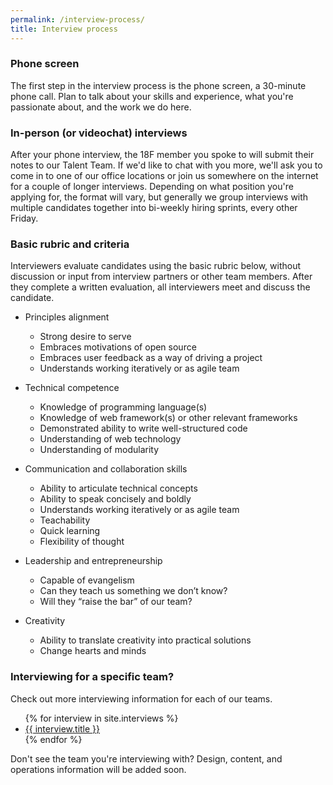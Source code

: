 ```yaml
---
permalink: /interview-process/
title: Interview process
---
```


### Phone screen

The first step in the interview process is the phone screen, a 30-minute phone call. Plan to talk about your skills and experience, what you're passionate about, and the work we do here.

### In-person (or videochat) interviews

After your phone interview, the 18F member you spoke to will submit their notes to our Talent Team. If we'd like to chat with you more, we'll ask you to come in to one of our office locations or join us somewhere on the internet for a couple of longer interviews. Depending on what position you're applying for, the format will vary, but generally we group interviews with multiple candidates together into bi-weekly hiring sprints, every other Friday. 

### Basic rubric and criteria

Interviewers evaluate candidates using the basic rubric below, without discussion or input from interview partners or other team members. After they complete a written evaluation, all interviewers meet and discuss the candidate. 

- Principles alignment

	 - Strong desire to serve
	 - Embraces motivations of open source 
	 - Embraces user feedback as a way of driving a project 
	 - Understands working iteratively or as agile team 	

- Technical competence

	 - Knowledge of programming language(s) 
	 - Knowledge of web framework(s) or other relevant frameworks
	 - Demonstrated ability to write well-structured code
	 - Understanding of web technology 
	 - Understanding of modularity

-  Communication and collaboration skills

	 - Ability to articulate technical concepts 
	 - Ability to speak concisely and boldly
	 - Understands working iteratively or as agile team
	 - Teachability
	 - Quick learning
	 - Flexibility of thought

- Leadership and entrepreneurship

	 - Capable of evangelism
	 - Can they teach us something we don’t know?
	 - Will they “raise the bar” of our team?

-  Creativity

	 - Ability to translate creativity into practical solutions 
	 - Change hearts and minds

### Interviewing for a specific team? 

Check out more interviewing information for each of our teams. 

<ul>
	{% for interview in site.interviews %}
		<li><a href="{{site.baseurl}}{{ interview.url }}">{{ interview.title }}</a></li>
	{% endfor %}
</ul>

Don't see the team you're interviewing with? Design, content, and operations information will be added soon. 	

